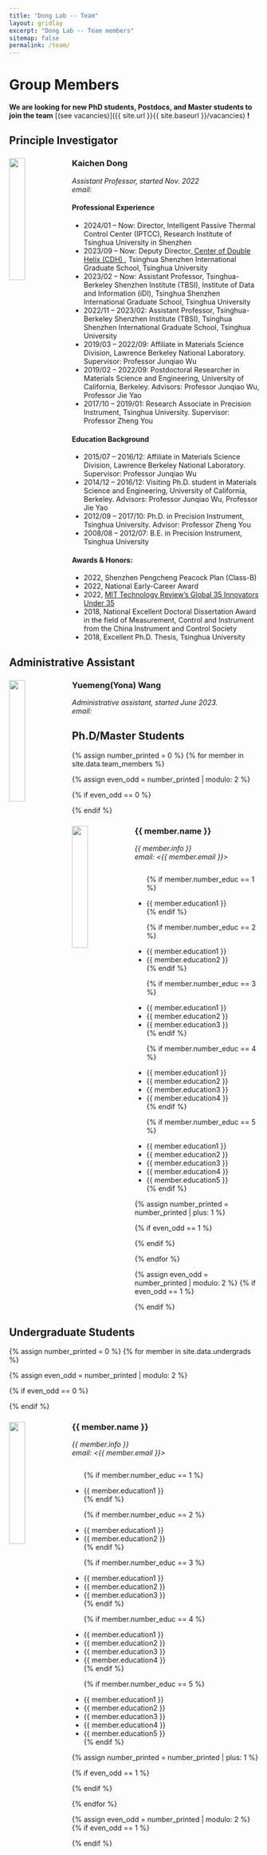 ```yaml
---
title: "Dong Lab -- Team"
layout: gridlay
excerpt: "Dong Lab -- Team members"
sitemap: false
permalink: /team/
---
```


# Group Members

 **We are  looking for new PhD students, Postdocs, and Master students to join the team** [(see vacancies)]({{ site.url }}{{ site.baseurl }}/vacancies) **!**

## Principle Investigator
<div class="row">
<div class="col-sm-6">
  <img src="{{ site.url }}{{ site.baseurl }}/images/teampic/KaichenDong.jpg" class="img-responsive" width="25%" style="float: left" />
  <h3>Kaichen Dong</h3>
  <i>Assistant Professor, started Nov. 2022 
  <br>email: <dkc22@sz.tsinghua.edu.cn></i>
  <h4> Professional Experience </h4>
  <ul style="overflow: hidden">
  <li> 2024/01 – Now: Director, Intelligent Passive Thermal Control Center (IPTCC), Research Institute of Tsinghua University in Shenzhen </li>
  <li> 2023/09 – Now: Deputy Director,<a href="https://cdh.sigs.tsinghua.edu.cn/main.htm"> Center of Double Helix (CDH) </a>, Tsinghua Shenzhen International Graduate School, Tsinghua University </li>
  <li> 2023/02 – Now: Assistant Professor, Tsinghua-Berkeley Shenzhen Institute (TBSI), Institute of Data and Information (iDI), Tsinghua Shenzhen International Graduate School, Tsinghua University </li>
  <li> 2022/11 – 2023/02: Assistant Professor, Tsinghua-Berkeley Shenzhen Institute (TBSI), Tsinghua Shenzhen International Graduate School, Tsinghua University </li>
  <li> 2019/03 – 2022/09: Affiliate in Materials Science Division, Lawrence Berkeley National Laboratory. Supervisor: Professor Junqiao Wu </li>
  <li> 2019/02 – 2022/09: Postdoctoral Researcher in Materials Science and Engineering, University of California, Berkeley. Advisors: Professor Junqiao Wu, Professor Jie Yao </li>
  <li> 2017/10 – 2019/01: Research Associate in Precision Instrument, Tsinghua University. Supervisor: Professor Zheng You </li>
  </ul>
</div>

<div class="col-sm-6">
  
  <h4> Education Background </h4>
  <ul style="overflow: hidden">
  <li> 2015/07 – 2016/12: Affiliate in Materials Science Division, Lawrence Berkeley National Laboratory. Supervisor: Professor Junqiao Wu </li>
  <li> 2014/12 – 2016/12: Visiting Ph.D. student in Materials Science and Engineering, University of California, Berkeley. Advisors: Professor Junqiao Wu, Professor Jie Yao </li>
  <li> 2012/09 – 2017/10: Ph.D. in Precision Instrument, Tsinghua University. Advisor: Professor Zheng You </li>
  <li> 2008/08 – 2012/07: B.E. in Precision Instrument, Tsinghua University</li>
  </ul>

  <h4> Awards & Honors: </h4>
  <ul style="overflow: hidden">
  <li> 2022, Shenzhen Pengcheng Peacock Plan (Class-B)</li> 
  <li> 2022, National Early-Career Award </li>
  <li> 2022, <a href="https://www.technologyreview.com/innovator/kaichen-dong"> MIT Technology Review’s Global 35 Innovators Under 35 </a> </li>
  <li> 2018, National Excellent Doctoral Dissertation Award in the field of Measurement, Control and Instrument from the China Instrument and Control Society </li>
  <li> 2018, Excellent Ph.D. Thesis, Tsinghua University </li>
  </ul>
</div>
</div>

## Administrative Assistant

<div class="row">
<div class="col-sm-6">
  <img src="{{ site.url }}{{ site.baseurl }}/images/teampic/yuemengwang.jpeg" class="img-responsive" width="25%" style="float: left" />
  <h3>Yuemeng(Yona) Wang</h3>
  <i>Administrative assistant, started June 2023.
  <br>email: <wangyuemeng@sz.tsinghua.edu.cn></i>
</div>
</div>

## Ph.D/Master Students
{% assign number_printed = 0 %}
{% for member in site.data.team_members %}

{% assign even_odd = number_printed | modulo: 2 %}

{% if even_odd == 0 %}
<div class="row">
{% endif %}

<div class="col-sm-6 clearfix">
  <img src="{{ site.url }}{{ site.baseurl }}/images/teampic/{{ member.photo }}" class="img-responsive" width="25%" style="float: left" />
  <h3>{{ member.name }}</h3>
  <i>{{ member.info }} 
  <br>email: <{{ member.email }}></i>
  <ul style="overflow: hidden">

  {% if member.number_educ == 1 %}
  <li> {{ member.education1 }} </li>
  {% endif %}

  {% if member.number_educ == 2 %}
  <li> {{ member.education1 }} </li>
  <li> {{ member.education2 }} </li>
  {% endif %}

  {% if member.number_educ == 3 %}
  <li> {{ member.education1 }} </li>
  <li> {{ member.education2 }} </li>
  <li> {{ member.education3 }} </li>
  {% endif %}

  {% if member.number_educ == 4 %}
  <li> {{ member.education1 }} </li>
  <li> {{ member.education2 }} </li>
  <li> {{ member.education3 }} </li>
  <li> {{ member.education4 }} </li>
  {% endif %}

  {% if member.number_educ == 5 %}
  <li> {{ member.education1 }} </li>
  <li> {{ member.education2 }} </li>
  <li> {{ member.education3 }} </li>
  <li> {{ member.education4 }} </li>
  <li> {{ member.education5 }} </li>
  {% endif %}

  </ul>
</div>

{% assign number_printed = number_printed | plus: 1 %}

{% if even_odd == 1 %}
</div>
{% endif %}

{% endfor %}

{% assign even_odd = number_printed | modulo: 2 %}
{% if even_odd == 1 %}
</div>
{% endif %}

## Undergraduate Students

{% assign number_printed = 0 %}
{% for member in site.data.undergrads %}

{% assign even_odd = number_printed | modulo: 2 %}

{% if even_odd == 0 %}
<div class="row">
{% endif %}

<div class="col-sm-6 clearfix">
  <img src="{{ site.url }}{{ site.baseurl }}/images/teampic/{{ member.photo }}" class="img-responsive" width="25%" style="float: left" />
  <h3>{{ member.name }}</h3>
  <i>{{ member.info }} 
  <br>email: <{{ member.email }}></i>
  <ul style="overflow: hidden">
    
  {% if member.number_educ == 1 %}
  <li> {{ member.education1 }} </li>
  {% endif %}

  {% if member.number_educ == 2 %}
  <li> {{ member.education1 }} </li>
  <li> {{ member.education2 }} </li>
  {% endif %}

  {% if member.number_educ == 3 %}
  <li> {{ member.education1 }} </li>
  <li> {{ member.education2 }} </li>
  <li> {{ member.education3 }} </li>
  {% endif %}

  {% if member.number_educ == 4 %}
  <li> {{ member.education1 }} </li>
  <li> {{ member.education2 }} </li>
  <li> {{ member.education3 }} </li>
  <li> {{ member.education4 }} </li>
  {% endif %}

  {% if member.number_educ == 5 %}
  <li> {{ member.education1 }} </li>
  <li> {{ member.education2 }} </li>
  <li> {{ member.education3 }} </li>
  <li> {{ member.education4 }} </li>
  <li> {{ member.education5 }} </li>
  {% endif %}
  
  </ul>
</div>

{% assign number_printed = number_printed | plus: 1 %}

{% if even_odd == 1 %}
</div>
{% endif %}

{% endfor %}

{% assign even_odd = number_printed | modulo: 2 %}
{% if even_odd == 1 %}
</div>
{% endif %}
